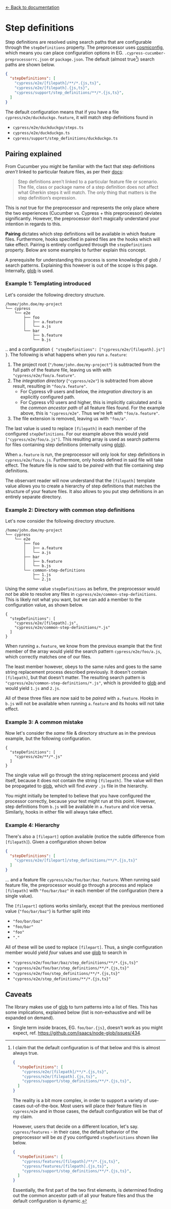 [← Back to documentation](readme.md)

# Step definitions

Step definitions are resolved using search paths that are configurable through the `stepDefinitions` property. The preprocessor uses [cosmiconfig](https://github.com/davidtheclark/cosmiconfig), which means you can place configuration options in EG. `.cypress-cucumber-preprocessorrc.json` or `package.json`. The default (almost true[^1]) search paths are shown below.

```json
{
  "stepDefinitions": [
    "cypress/e2e/[filepath]/**/*.{js,ts}",
    "cypress/e2e/[filepath].{js,ts}",
    "cypress/support/step_definitions/**/*.{js,ts}",
  ]
}
```

The default configuration means that if you have a file `cypress/e2e/duckduckgo.feature`, it will match step definitions found in

* `cypress/e2e/duckduckgo/steps.ts`
* `cypress/e2e/duckduckgo.ts`
* `cypress/support/step_definitions/duckduckgo.ts`

## Pairing explained

From Cucumber you might be familiar with the fact that step definitions *aren't* linked to particular feature files, as per their [docs](https://cucumber.io/docs/cucumber/step-definitions):

> Step definitions aren’t linked to a particular feature file or scenario. The file, class or package name of a step definition does not affect what Gherkin steps it will match. The only thing that matters is the step definition’s expression.

This is *not* true for the preprocessor and represents the only place where the two experiences (Cucumber vs. Cypress + this preprocessor) deviates significantly. However, the preprocessor don't magically understand your intention in regards to this.

**Pairing** dictates which step definitions will be available in which feature files. Furthermore, hooks specified in paired files are the hooks which will take effect. Pairing is entirely configured through the `stepDefinitions` property. Below are some examples to further explain this concept.

A prerequisite for understanding this process is some knowledge of glob / search patterns. Explaining this however is out of the scope is this page. Internally, [glob](https://github.com/isaacs/node-glob) is used.

### Example 1: Templating introduced

Let's consider the following directory structure.

```
/home/john.doe/my-project
└── cypress
    └── e2e
        ├── foo
        │   ├── a.feature
        │   └── a.js
        └── bar
            ├── b.feature
            └── b.js
```

.. and a configuration `{ "stepDefinitions": ["cypress/e2e/[filepath].js"] }`. The following is what happens when you run `a.feature`:

1. The project root (`"/home/john.doe/my-project"`) is subtracted from the full path of the feature file, leaving us with with `"cypress/e2e/foo/a.feature"`.
2. The *integration directory* (`"cypress/e2e"`) is subtracted from above result, resulting in `"foo/a.feature"`.
   - For Cypress v9 users and below, the *integration directory* is an explicitly configured path.
   - For Cypress v10 users and higher, this is implicitly calculated and is the *common ancestor path* of all feature files found. For the example above, this is `"cypress/e2e"`. Thus we're left with `"foo/a.feature"`.
3. The file extension is removed, leaving us with `"foo/a"`.

The last value is used to replace `[filepath]` in each member of the configured `stepDefinitions`. For our example above this would yield `["cypress/e2e/foo/a.js"]`. This resulting array is used as search patterns for files containing step definitions (internally using [glob](https://github.com/isaacs/node-glob)).

When `a.feature` is run, the preprocessor will only look for step definitions in `cypress/e2e/foo/a.js`. Furthermore, only hooks defined in said file will take effect. The feature file is now said to be *paired* with that file containing step definitions.

The observant reader will now understand that the `[filepath]` template value allows you to create a hierarchy of step definitions that matches the structure of your feature files. It also allows to you put step definitions in an entirely separate directory.

### Example 2: Directory with common step definitions

Let's now consider the following directory structure.

```
/home/john.doe/my-project
└── cypress
    └── e2e
        ├── foo
        │   ├── a.feature
        │   └── a.js
        ├── bar
        │   ├── b.feature
        │   └── b.js
        └── common-step-definitions
            ├── 1.js
            └── 2.js
```

Using the *same* value `stepDefinitions` as before, the preprocessor would *not* be able to resolve any files in `cypress/e2e/common-step-definitions`. This is likely not what you want, but we can add a member to the configuration value, as shown below.

```
{
  "stepDefinitions": [
    "cypress/e2e/[filepath].js",
    "cypress/e2e/common-step-definitions/*.js"
  ]
}
```

When running `a.feature`, we know from the previous example that the first member of the array would yield the search pattern `cypress/e2e/foo/a.js`, which correctly matches one of our files.

The least member however, obeys to the same rules and goes to the same string replacement process described previously. It doesn't contain `[filepath]`, but that doesn't matter. The resulting search pattern is `"cypress/e2e/common-step-definitions/*.js"`, which is provided to [glob](https://github.com/isaacs/node-glob) and would yield `1.js` and `2.js`.

All of these three files are now said to be *paired* with `a.feature`. Hooks in `b.js` will not be available when running `a.feature` and its hooks will not take effect.

### Example 3: A common mistake

Now let's consider the *same* file & directory structure as in the previous example, but the following configuration.

```
{
  "stepDefinitions": [
    "cypress/e2e/**/*.js"
  ]
}
```

The single value will go through the string replacement process and yield itself, because it does not contain the string `[filepath]`. The value will then be propagated to [glob](https://github.com/isaacs/node-glob), which will find *every* `.js` file in the hierarchy.

You might initially be tempted to believe that you have configured the processor correctly, because your test might run at this point. However, step definitions from `b.js` will be available in `a.feature` and vice versa. Similarly, hooks in either file will always take effect.

### Example 4: Hierarchy

There's also a `[filepart]` option available (notice the subtle difference from `[filepath]`). Given a configuration shown below

```json
{
  "stepDefinitions": [
    "cypress/e2e/[filepart]/step_definitions/**/*.{js,ts}"
  ]
}
```

... and a feature file `cypress/e2e/foo/bar/baz.feature`. When running said feature file, the preprocessor would go through a process and replace `[filepath]` with `"foo/bar/baz"` in each member of the configuration (here a single value).

The `[filepart]` options works similarly, except that the previous mentioned value (`"foo/bar/baz"`) is further split into

- `"foo/bar/baz"`
- `"foo/bar"`
- `"foo"`
- `"."`

All of these will be used to replace `[filepart]`. Thus, a single configuration member would yield *four* values and use [glob](https://github.com/isaacs/node-glob) to search in

* `"cypress/e2e/foo/bar/baz/step_definitions/**/*.{js,ts}"`
* `"cypress/e2e/foo/bar/step_definitions/**/*.{js,ts}"`
* `"cypress/e2e/foo/step_definitions/**/*.{js,ts}"`
* `"cypress/e2e/step_definitions/**/*.{js,ts}"`

## Caveats

The library makes use of [glob](https://github.com/isaacs/node-glob) to turn patterns into a list of files. This has some implications, explained below (list is non-exhaustive and will be expanded on demand).

* Single term inside braces, EG. `foo/bar.{js}`, doesn't work as you might expect, ref. https://github.com/isaacs/node-glob/issues/434.

[^1]: I claim that the default configuration is of that below and this is almost always true.

    ```json
    {
      "stepDefinitions": [
        "cypress/e2e/[filepath]/**/*.{js,ts}",
        "cypress/e2e/[filepath].{js,ts}",
        "cypress/support/step_definitions/**/*.{js,ts}",
      ]
    }
    ```

    The reality is a bit more complex, in order to support a variety of use-cases out-of-the-box.
    Most users will place their feature files in `cypress/e2e` and in those cases, the default
    configuration will be that of my claim.

    However, users that decide on a different location, let's say. `cypress/features` - in their
    case, the default behavior of the preprocessor will be _as if_ you configured `stepDefinitions`
    shown like below.

    ```json
    {
      "stepDefinitions": [
        "cypress/features/[filepath]/**/*.{js,ts}",
        "cypress/features/[filepath].{js,ts}",
        "cypress/support/step_definitions/**/*.{js,ts}",
      ]
    }
    ```

    Essentially, the first part of the two first elements, is determined finding out the common
    ancestor path of all your feature files and thus the default configuration is dynamic.
